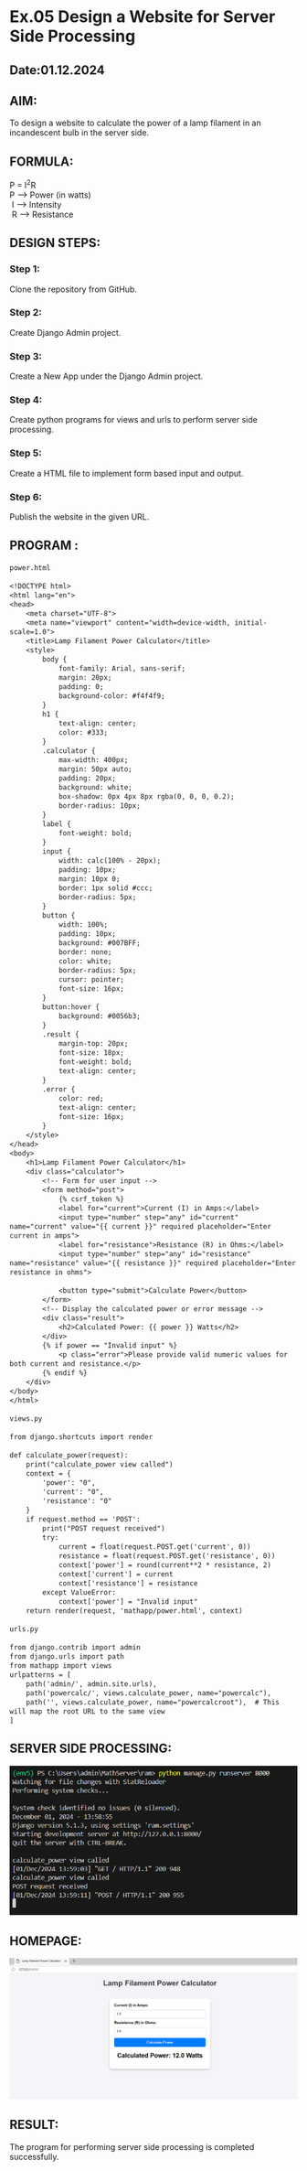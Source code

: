 # Ex.05 Design a Website for Server Side Processing
## Date:01.12.2024

## AIM:
 To design a website to calculate the power of a lamp filament in an incandescent bulb in the server side. 


## FORMULA:
P = I<sup>2</sup>R
<br> P --> Power (in watts)
<br> I --> Intensity
<br> R --> Resistance

## DESIGN STEPS:

### Step 1:
Clone the repository from GitHub.

### Step 2:
Create Django Admin project.

### Step 3:
Create a New App under the Django Admin project.

### Step 4:
Create python programs for views and urls to perform server side processing.

### Step 5:
Create a HTML file to implement form based input and output.

### Step 6:
Publish the website in the given URL.

## PROGRAM :
```
power.html

<!DOCTYPE html>
<html lang="en">
<head>
    <meta charset="UTF-8">
    <meta name="viewport" content="width=device-width, initial-scale=1.0">
    <title>Lamp Filament Power Calculator</title>
    <style>
        body {
            font-family: Arial, sans-serif;
            margin: 20px;
            padding: 0;
            background-color: #f4f4f9;
        }
        h1 {
            text-align: center;
            color: #333;
        }
        .calculator {
            max-width: 400px;
            margin: 50px auto;
            padding: 20px;
            background: white;
            box-shadow: 0px 4px 8px rgba(0, 0, 0, 0.2);
            border-radius: 10px;
        }
        label {
            font-weight: bold;
        }
        input {
            width: calc(100% - 20px);
            padding: 10px;
            margin: 10px 0;
            border: 1px solid #ccc;
            border-radius: 5px;
        }
        button {
            width: 100%;
            padding: 10px;
            background: #007BFF;
            border: none;
            color: white;
            border-radius: 5px;
            cursor: pointer;
            font-size: 16px;
        }
        button:hover {
            background: #0056b3;
        }
        .result {
            margin-top: 20px;
            font-size: 18px;
            font-weight: bold;
            text-align: center;
        }
        .error {
            color: red;
            text-align: center;
            font-size: 16px;
        }
    </style>
</head>
<body>
    <h1>Lamp Filament Power Calculator</h1>
    <div class="calculator">
        <!-- Form for user input -->
        <form method="post">
            {% csrf_token %}
            <label for="current">Current (I) in Amps:</label>
            <input type="number" step="any" id="current" name="current" value="{{ current }}" required placeholder="Enter current in amps">  
            <label for="resistance">Resistance (R) in Ohms:</label>
            <input type="number" step="any" id="resistance" name="resistance" value="{{ resistance }}" required placeholder="Enter resistance in ohms">

            <button type="submit">Calculate Power</button>
        </form>
        <!-- Display the calculated power or error message -->
        <div class="result">
            <h2>Calculated Power: {{ power }} Watts</h2>
        </div>
        {% if power == "Invalid input" %}
            <p class="error">Please provide valid numeric values for both current and resistance.</p>
        {% endif %}
    </div>
</body>
</html>

views.py

from django.shortcuts import render

def calculate_power(request):
    print("calculate_power view called")
    context = {
        'power': "0",
        'current': "0",
        'resistance': "0"
    }
    if request.method == 'POST':
        print("POST request received")
        try:
            current = float(request.POST.get('current', 0))
            resistance = float(request.POST.get('resistance', 0))
            context['power'] = round(current**2 * resistance, 2)
            context['current'] = current
            context['resistance'] = resistance
        except ValueError:
            context['power'] = "Invalid input"
    return render(request, 'mathapp/power.html', context)

urls.py

from django.contrib import admin
from django.urls import path
from mathapp import views
urlpatterns = [
    path('admin/', admin.site.urls),
    path('powercalc/', views.calculate_power, name="powercalc"),
    path('', views.calculate_power, name="powercalcroot"),  # This will map the root URL to the same view
]
```

## SERVER SIDE PROCESSING:
![alt text](<Screenshot 2024-12-01 135953.png>)

## HOMEPAGE:
![alt text](<Screenshot 2024-12-01 140402.png>)

## RESULT:
The program for performing server side processing is completed successfully.
